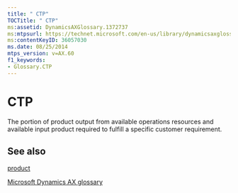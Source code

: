 ```yaml
---
title: " CTP"
TOCTitle: " CTP"
ms:assetid: DynamicsAXGlossary.1372737
ms:mtpsurl: https://technet.microsoft.com/en-us/library/dynamicsaxglossary.1372737(v=AX.60)
ms:contentKeyID: 36057030
ms.date: 08/25/2014
mtps_version: v=AX.60
f1_keywords:
- Glossary.CTP
---
```


# CTP

The portion of product output from available operations resources and available input product required to fulfill a specific customer requirement.

## See also

[product](product.md)

[Microsoft Dynamics AX glossary](glossary/microsoft-dynamics-ax-glossary.md)

  


